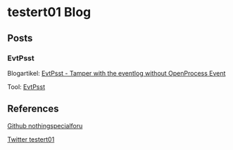 # testert01 Blog

## Posts

### EvtPsst
Blogartikel:
[EvtPsst - Tamper with the eventlog without OpenProcess Event](https://nothingspecialforu.github.io/EvtPsstBlog)

Tool:
[EvtPsst](https://github.com/nothingspecialforu/EvtPsst)



## References
[Github nothingspecialforu](https://github.com/nothingspecialforu)
<br/>

[Twitter testert01](https://twitter.com/testert01)
